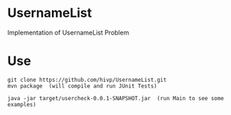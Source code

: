 # UsernameList
Implementation of UsernameList Problem

# Use

	git clone https://github.com/hivp/UsernameList.git
	mvn package  (will compile and run JUnit Tests)
	
	java -jar target/usercheck-0.0.1-SNAPSHOT.jar  (run Main to see some examples)
